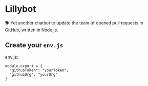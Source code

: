 # Lillybot
🐕 Yet another chatbot to update the team of opened pull requests in GitHub, written in Node.js.

## Create your `env.js`
env.js:
```
module.export = {
  "githubToken": "yourToken",
  "githubOrg": "yourOrg"
}
```
